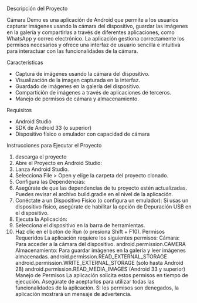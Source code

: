 
Descripción del Proyecto

Cámara Demo es una aplicación de Android que permite a los usuarios capturar imágenes usando la cámara del dispositivo, guardar las imágenes en la galería y compartirlas a través de diferentes aplicaciones, como WhatsApp y correo electrónico. La aplicación gestiona correctamente los permisos necesarios y ofrece una interfaz de usuario sencilla e intuitiva para interactuar con las funcionalidades de la cámara.

Características

- Captura de imágenes usando la cámara del dispositivo.
- Visualización de la imagen capturada en la interfaz.
- Guardado de imágenes en la galería del dispositivo.
- Compartición de imágenes a través de aplicaciones de terceros.
- Manejo de permisos de cámara y almacenamiento.

 Requisitos

- Android Studio
- SDK de Android 33 (o superior)
- Dispositivo físico o emulador con capacidad de cámara

Instrucciones para Ejecutar el Proyecto

1.	descarga el proyecto
2.	Abre el Proyecto en Android Studio:
3.	Lanza Android Studio.
4.	Selecciona File > Open y elige la carpeta del proyecto clonado.
5.	Configura las Dependencias:
6.	Asegúrate de que las dependencias de tu proyecto estén actualizadas. Puedes revisar el archivo build.gradle en el nivel de la aplicación.
7.	Conéctate a un Dispositivo Físico (o configura un emulador):
Si usas un dispositivo físico, asegúrate de habilitar la opción de Depuración USB en el dispositivo.
8.	Ejecuta la Aplicación:
9.	Selecciona el dispositivo en la barra de herramientas.
10.	Haz clic en el botón de Run (o presiona Shift + F10).
Permisos Requeridos
          La aplicación requiere los siguientes permisos:
Cámara: Para acceder a la cámara del dispositivo.
android.permission.CAMERA
Almacenamiento: Para guardar imágenes en la galería y leer imágenes almacenadas.
android.permission.READ_EXTERNAL_STORAGE
android.permission.WRITE_EXTERNAL_STORAGE (solo hasta Android 28)
android.permission.READ_MEDIA_IMAGES (Android 33 y superior)
Manejo de Permisos
La aplicación solicita estos permisos en tiempo de ejecución. Asegúrate de aceptarlos para utilizar todas las funcionalidades de la aplicación. Si los permisos son denegados, la aplicación mostrará un mensaje de advertencia.

